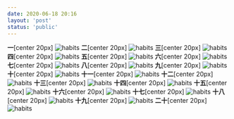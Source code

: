 ```yaml
---
date: 2020-06-18 20:16
layout: 'post'
status: 'public'
---
```


**一**[center 20px]
![habits](https://github.com/behalcyon/cited_img/raw/master/IMG_1895.JPG)
**二**[center 20px]
![habits]()
**三**[center 20px]
![habits]()
**四**[center 20px]
![habits]()
**五**[center 20px]
![habits]()
**六**[center 20px]
![habits]()
**七**[center 20px]
![habits]()
**八**[center 20px]
![habits]()
**九**[center 20px]
![habits]()
**十**[center 20px]
![habits]()
**十一**[center 20px]
![habits]()
**十二**[center 20px]
![habits]()
**十三**[center 20px]
![habits]()
**十四**[center 20px]
![habits]()
**十五**[center 20px]
![habits]()
**十六**[center 20px]
![habits]()
**十七**[center 20px]
![habits]()
**十八**[center 20px]
![habits]()
**十九**[center 20px]
![habits]()
**二十**[center 20px]
![habits]()

